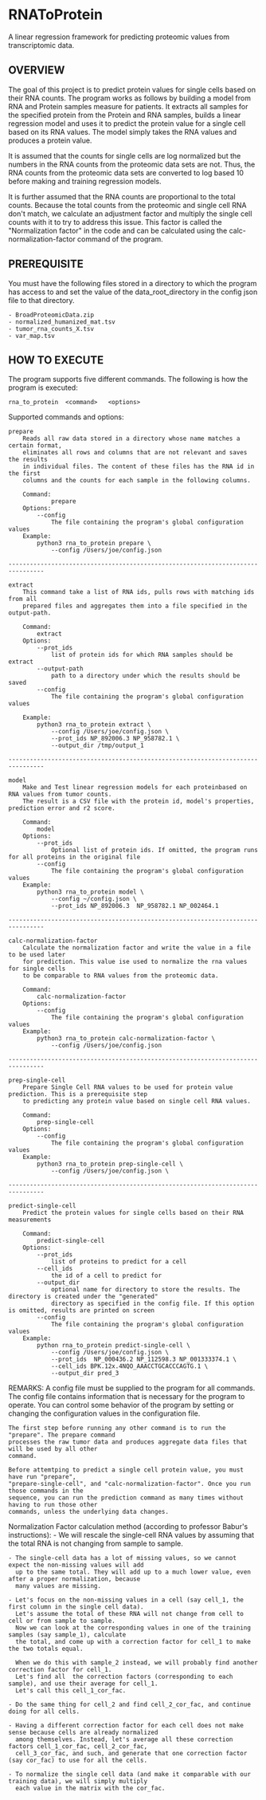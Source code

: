 # RNAToProtein
A linear regression framework for predicting proteomic values from transcriptomic data.

OVERVIEW
--------
The goal of this project is to predict protein values for single cells based on their RNA counts.
The program works as follows by building a model from RNA and Protein samples measure for
patients. It extracts all samples for the specified protein from the Protein and RNA samples,
builds a linear regression model and uses it to predict the protein value for a single cell
based on its RNA values. The model simply takes the RNA values and produces a protein value.

It is assumed that the counts for single cells are log normalized but the numbers in the
RNA counts from the proteomic data sets are not. Thus, the RNA counts from the proteomic
data sets are converted to log based 10 before making and training regression models.

It is further assumed that the RNA counts are proportional to the total counts. Because
the total counts from the proteomic and single cell RNA don't match, we calculate an
adjustment factor and multiply the single cell counts with it to try to address this
issue. This factor is called the "Normalization factor" in the code and can be calculated
using the calc-normalization-factor command of the program.

PREREQUISITE
------------
You must have the following files stored in a directory to which the program has access to
and set the value of the data_root_directory in the config json file to that directory.

    - BroadProteomicData.zip
    - normalized_humanized_mat.tsv
    - tumor_rna_counts_X.tsv
    - var_map.tsv

HOW TO EXECUTE
--------------
The program supports five different commands. The following is how the program is executed:

    rna_to_protein  <command>   <options>

Supported commands and options:

    prepare
        Reads all raw data stored in a directory whose name matches a certain format,
        eliminates all rows and columns that are not relevant and saves the results
        in individual files. The content of these files has the RNA id in the first
        columns and the counts for each sample in the following columns.

        Command:
                prepare
        Options:
            --config
                The file containing the program's global configuration values
        Example:
            python3 rna_to_protein prepare \
                --config /Users/joe/config.json

    --------------------------------------------------------------------------------

    extract
        This command take a list of RNA ids, pulls rows with matching ids from all
        prepared files and aggregates them into a file specified in the output-path.

        Command:
            extract
        Options:
            --prot_ids
                list of protein ids for which RNA samples should be extract
            --output-path
                path to a directory under which the results should be saved
            --config
                The file containing the program's global configuration values

        Example:
            python3 rna_to_protein extract \
                --config /Users/joe/config.json \
                --prot_ids NP_892006.3 NP_958782.1 \
                --output_dir /tmp/output_1

    --------------------------------------------------------------------------------

    model
        Make and Test linear regression models for each proteinbased on RNA values from tumor counts.
        The result is a CSV file with the protein id, model's properties, prediction error and r2 score.

        Command:
            model
        Options:
            --prot_ids
                Optional list of protein ids. If omitted, the program runs for all proteins in the original file
            --config
                The file containing the program's global configuration values
        Example:
            python3 rna_to_protein model \
                --config ~/config.json \
                --prot_ids NP_892006.3  NP_958782.1 NP_002464.1

    --------------------------------------------------------------------------------

    calc-normalization-factor
        Calculate the normalization factor and write the value in a file to be used later
        for prediction. This value ise used to normalize the rna values for single cells
        to be comparable to RNA values from the proteomic data.

        Command:
            calc-normalization-factor
        Options:
            --config
                The file containing the program's global configuration values
        Example:
            python3 rna_to_protein calc-normalization-factor \
                --config /Users/joe/config.json

    --------------------------------------------------------------------------------

    prep-single-cell
        Prepare Single Cell RNA values to be used for protein value prediction. This is a prerequisite step
        to predicting any protein value based on single cell RNA values.

        Command:
            prep-single-cell
        Options:
            --config
                The file containing the program's global configuration values
        Example:
            python3 rna_to_protein prep-single-cell \
                --config /Users/joe/config.json \

    --------------------------------------------------------------------------------

    predict-single-cell
        Predict the protein values for single cells based on their RNA measurements

        Command:
            predict-single-cell
        Options:
            --prot_ids
                list of proteins to predict for a cell
            --cell_ids
                the id of a cell to predict for
            --output_dir
                optional name for directory to store the results. The directory is created under the "generated"
                directory as specified in the config file. If this option is omitted, results are printed on screen
            --config
                The file containing the program's global configuration values
        Example:
            python rna_to_protein predict-single-cell \
                --config /Users/joe/config.json \
                --prot_ids  NP_000436.2 NP_112598.3 NP_001333374.1 \
                --cell_ids BPK.12x.4NQO_AAACCTGCACCCAGTG.1 \
                --output_dir pred_3



REMARKS:
    A config file must be supplied to the program for all commands. The config file contains information
    that is necessary for the program to operate. You can control some behavior of the program by setting
    or changing the configuration values in the configuration file.

    The first step before running any other command is to run the "prepare". The prepare command
    processes the raw tumor data and produces aggregate data files that will be used by all other
    command.

    Before attemtping to predict a single cell protein value, you must have run "prepare",
    "prepare-single-cell", and "calc-normalization-factor". Once you run those commands in the
    sequence, you can run the prediction command as many times without having to run those other
    commands, unless the underlying data changes.


Normalization Factor calculation method (according to professor Babur's instructions):
    - We will rescale the single-cell RNA values by assuming that the total RNA is not changing from sample to sample.

    - The single-cell data has a lot of missing values, so we cannot expect the non-missing values will add
      up to the same total. They will add up to a much lower value, even after a proper normalization, because
      many values are missing.

    - Let's focus on the non-missing values in a cell (say cell_1, the first column in the single cell data).
      Let's assume the total of these RNA will not change from cell to cell or from sample to sample.
      Now we can look at the corresponding values in one of the training samples (say sample_1), calculate
      the total, and come up with a correction factor for cell_1 to make the two totals equal.

      When we do this with sample_2 instead, we will probably find another correction factor for cell_1.
      Let's find all  the correction factors (corresponding to each sample), and use their average for cell_1.
      Let's call this cell_1_cor_fac.

    - Do the same thing for cell_2 and find cell_2_cor_fac, and continue doing for all cells.

    - Having a different correction factor for each cell does not make sense because cells are already normalized
      among themselves. Instead, let's average all these correction factors cell_1_cor_fac, cell_2_cor_fac,
      cell_3_cor_fac, and such, and generate that one correction factor (say cor_fac) to use for all the cells.

    - To normalize the single cell data (and make it comparable with our training data), we will simply multiply
      each value in the matrix with the cor_fac.
